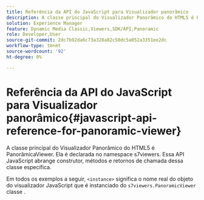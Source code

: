 ```yaml
---
title: Referência da API do JavaScript para Visualizador panorâmico
description: A classe principal do Visualizador Panorâmico do HTML5 é PanorâmicaViewer. Ela é declarada no namespace s7viewers. Essa API JavaScript abrange construtor, métodos e retornos de chamada dessa classe específica.
solution: Experience Manager
feature: Dynamic Media Classic,Viewers,SDK/API,Panoramic
role: Developer,User
source-git-commit: 2dc7b92da6c73a328a82c50dc5a052a3351ee2dc
workflow-type: tm+mt
source-wordcount: '92'
ht-degree: 0%

---
```


# Referência da API do JavaScript para Visualizador panorâmico{#javascript-api-reference-for-panoramic-viewer}

A classe principal do Visualizador Panorâmico do HTML5 é PanorâmicaViewer. Ela é declarada no namespace s7viewers. Essa API JavaScript abrange construtor, métodos e retornos de chamada dessa classe específica.

Em todos os exemplos a seguir, `<instance>` significa o nome real do objeto do visualizador JavaScript que é instanciado do `s7viewers.PanoramicViewer` classe .
